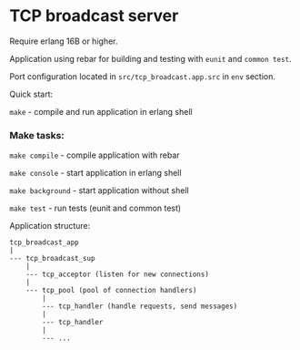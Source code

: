 # TCP broadcast server

Require erlang 16B or higher.

Application using rebar for building and testing with `eunit` and `common test`.

Port configuration located in `src/tcp_broadcast.app.src` in `env` section.


Quick start:

`make` - compile and run application in erlang shell

### Make tasks:

`make compile` - compile application with rebar

`make console` - start application in erlang shell

`make background` - start application without shell

`make test` - run tests (eunit and common test)

Application structure:

```
tcp_broadcast_app
|
--- tcp_broadcast_sup
    |
    --- tcp_acceptor (listen for new connections)
    |
    --- tcp_pool (pool of connection handlers)
        |
        --- tcp_handler (handle requests, send messages)
        |
        --- tcp_handler
        |
        --- ...
```


